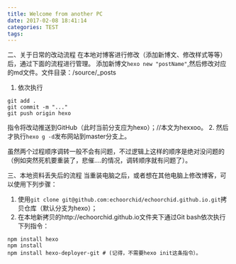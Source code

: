 ```yaml
---
title: Welcome from another PC
date: 2017-02-08 18:41:14
categories: TEST
tags:
---
```

二、关于日常的改动流程
在本地对博客进行修改（添加新博文、修改样式等等）后，通过下面的流程进行管理。
添加新博文`hexo new "postName"`,然后修改对应的md文件。文件目录：/source/_posts
<!-- more -->
1. 依次执行
```
git add .
git commit -m "..."
git push origin hexo
```
指令将改动推送到GitHub（此时当前分支应为hexo）；//本文为hexxoo。
2. 然后才执行`hexo g -d`发布网站到master分支上。


虽然两个过程顺序调转一般不会有问题，不过逻辑上这样的顺序是绝对没问题的（例如突然死机要重装了，悲催....的情况，调转顺序就有问题了）。

三、本地资料丢失后的流程
当重装电脑之后，或者想在其他电脑上修改博客，可以使用下列步骤：

1. 使用`git clone git@github.com:echoorchid/echoorchid.github.io.git`拷贝仓库（默认分支为hexo）；
2. 在本地新拷贝的http://echoorchid.github.io文件夹下通过Git bash依次执行下列指令：
```
npm install hexo
npm install
npm install hexo-deployer-git # (记得，不需要hexo init这条指令）。
```
